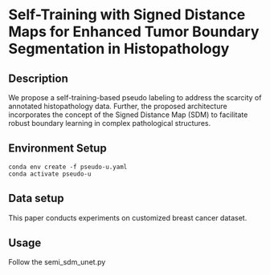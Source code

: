 # Self-Training with Signed Distance Maps for Enhanced Tumor Boundary Segmentation in Histopathology

## Description
We propose a self-training-based pseudo labeling to address the scarcity of annotated histopathology data. Further, the proposed architecture incorporates the concept of the Signed Distance Map (SDM) to facilitate robust boundary learning in complex pathological structures. 
## Environment Setup

    conda env create -f pseudo-u.yaml
    conda activate pseudo-u


## Data setup
This paper conducts experiments on customized breast cancer dataset.
## Usage
Follow the semi_sdm_unet.py
